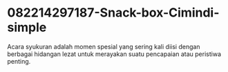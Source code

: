 # 082214297187-Snack-box-Cimindi-simple
Acara syukuran adalah momen spesial yang sering kali diisi dengan berbagai hidangan lezat untuk merayakan suatu pencapaian atau peristiwa penting.

